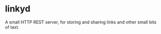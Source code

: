 linkyd
======

A small HTTP REST server, for storing and sharing links and other small bits of text.
